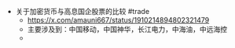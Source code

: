 - 关于加密货币与高息国企股票的比较 #trade
	- https://x.com/amauni667/status/1910214894802321479
	- 主要涉及到：中国移动，中国神华，长江电力，中海油，中远海控
	-